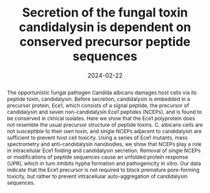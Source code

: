 ---
title: "Secretion of the fungal toxin candidalysin is dependent on conserved precursor peptide sequences"
authors:
- Rita Müller
- Annika König
- Sabrina Groth
- Robert Zarnowski 
- Corissa Visser 
- Tom Handrianz 
- Corinne Maufrais
- Thomas Krüger
- Maximilian Himmel
- Sejeong Lee
- Emily L. Priest
- Deniz Yildirim
- Jonathan P. Richardson
- Matthew G. Blango
- Marie-Elisabeth Bougnoux
- Olaf Kniemeyer
- Christophe d’Enfert
- Axel A. Brakhage
- David R. Andes
- Verena Trümper
- Christian Nehls
- Lydia Kasper
- Selene Mogavero
- Thomas Gutsmann
- Bernhard Hube

#author_notes:
#- "Equal contribution"
#- "Equal contribution"
date: "2024-02-22"
doi: "https://doi.org/10.1038/s41564-024-01606-z"

# Schedule page publish date (NOT publication's date).
publishDate: "2024-02-22"

# Publication type.
# Legend: 0 = Uncategorized; 1 = Conference paper; 2 = Journal article;
# 3 = Preprint / Working Paper; 4 = Report; 5 = Book; 6 = Book section;
# 7 = Thesis; 8 = Patent
publication_types: ["Journal Article"]

# Publication name and optional abbreviated publication name.
publication: "Nature Microbiology, https://doi.org/10.1038/s41564-024-01606-z"
publication_short: ""

abstract: The opportunistic fungal pathogen Candida albicans damages host cells via its peptide toxin, candidalysin. Before secretion, candidalysin is embedded in a precursor protein, Ece1, which consists of a signal peptide, the precursor of candidalysin and seven non-candidalysin Ece1 peptides (NCEPs), and is found to be conserved in clinical isolates. Here we show that the Ece1 polyprotein does not resemble the usual precursor structure of peptide toxins. C. albicans cells are not susceptible to their own toxin, and single NCEPs adjacent to candidalysin are sufficient to prevent host cell toxicity. Using a series of Ece1 mutants, mass spectrometry and anti-candidalysin nanobodies, we show that NCEPs play a role in intracellular Ece1 folding and candidalysin secretion. Removal of single NCEPs or modifications of peptide sequences cause an unfolded protein response (UPR), which in turn inhibits hypha formation and pathogenicity in vitro. Our data indicate that the Ece1 precursor is not required to block premature pore-forming toxicity, but rather to prevent intracellular auto-aggregation of candidalysin sequences.

# Summary. An optional shortened abstract.
summary: 

tags:
- Source Themes
featured: false

# links:
# - name: ""
#   url: ""
url_pdf: https://doi.org/10.1038/s41564-024-01606-z
url_code: ''
url_dataset: ''
url_poster: ''
url_project: ''
url_slides: ''
url_source: ''
url_video: ''

# Featured image
# To use, add an image named `featured.jpg/png` to your page's folder. 
#image:
#  caption: 'Image credit: [**Unsplash**](https://unsplash.com/photos/jdD8gXaTZsc)'
#  focal_point: ""
#  preview_only: false

# Associated Projects (optional).
#   Associate this publication with one or more of your projects.
#   Simply enter your project's folder or file name without extension.
#   E.g. `internal-project` references `content/project/internal-project/index.md`.
#   Otherwise, set `projects: []`.
#projects: []

# Slides (optional).
#   Associate this publication with Markdown slides.
#   Simply enter your slide deck's filename without extension.
#   E.g. `slides: "example"` references `content/slides/example/index.md`.
#   Otherwise, set `slides: ""`.
#slides: example
---